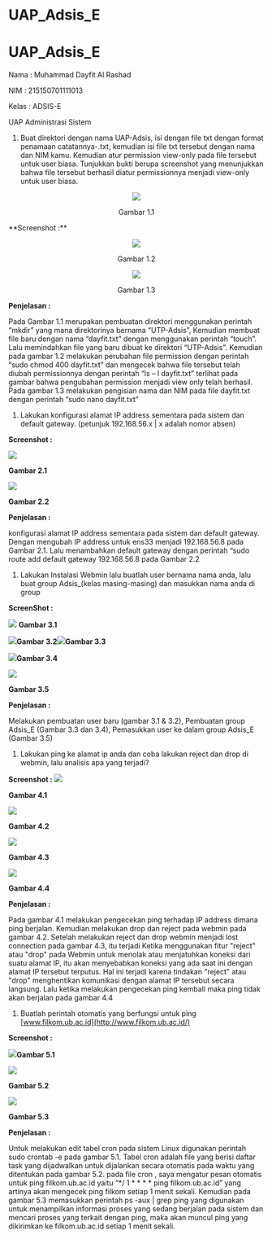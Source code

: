 # UAP_Adsis_E
# UAP_Adsis_E
Nama		: Muhammad Dayfit Al Rashad

NIM		: 215150701111013

Kelas		: ADSIS-E

UAP Administrasi Sistem

1. Buat direktori dengan nama UAP-Adsis, isi dengan file txt dengan format penamaan catatannya-<nama kamu>.txt, kemudian isi file txt tersebut dengan nama dan NIM kamu. Kemudian atur permission view-only pada file tersebut untuk user biasa. Tunjukkan bukti berupa screenshot yang menunjukkan bahwa file tersebut berhasil diatur permissionnya menjadi view-only untuk user biasa.

<p align="center">
  <img src="https://github.com/dayfitmuhrashad/UAP_Adsis_E/blob/main/images/Aspose.Words.65a08ee3-505f-40ad-9f84-f665dc6dd402.001.png" >
</p>
<p align="center">Gambar 1.1</p>
 **Screenshot :** 



<p align="center">
  <img src="https://github.com/dayfitmuhrashad/UAP_Adsis_E/blob/main/images/Aspose.Words.65a08ee3-505f-40ad-9f84-f665dc6dd402.002.png" >
</p>
<p align="center">Gambar 1.2</p>


 

<p align="center">
  <img src="https://github.com/dayfitmuhrashad/UAP_Adsis_E/blob/main/images/Aspose.Words.65a08ee3-505f-40ad-9f84-f665dc6dd402.003.png" >
</p>
<p align="center">Gambar 1.3</p>


**Penjelasan :** 

Pada Gambar 1.1 merupakan pembuatan direktori menggunakan perintah “mkdir” yang mana direktorinya bernama “UTP-Adsis”, Kemudian membuat file baru dengan nama “dayfit.txt” dengan menggunakan perintah “touch”. Lalu memindahkan file yang baru dibuat  ke direktori “UTP-Adsis”. Kemudian pada gambar 1.2 melakukan perubahan file permission dengan perintah “sudo chmod 400 dayfit.txt” dan mengecek  bahwa file tersebut telah diubah permissionnya dengan perintah “ls – l dayfit.txt” terlihat pada gambar bahwa pengubahan permission menjadi view only telah berhasil. Pada gambar 1.3 melakukan  pengisian  nama dan NIM pada file dayfit.txt dengan perintah “sudo nano dayfit.txt”


1. Lakukan konfigurasi alamat IP address sementara pada sistem dan default gateway. (petunjuk 192.168.56.x | x adalah nomor absen)

**Screenshot :**

![](Aspose.Words.65a08ee3-505f-40ad-9f84-f665dc6dd402.004.png)

**Gambar 2.1**

![](Aspose.Words.65a08ee3-505f-40ad-9f84-f665dc6dd402.005.png)

**Gambar 2.2**

**Penjelasan :**

konfigurasi alamat IP address sementara pada sistem dan default gateway. Dengan mengubah IP address untuk ens33 menjadi  192.168.56.8 pada Gambar 2.1. Lalu menambahkan default gateway dengan perintah “sudo route add default gateway 192.168.56.8 pada Gambar 2.2

1. Lakukan Instalasi Webmin lalu buatlah user bernama nama anda, lalu buat group Adsis\_(kelas masing-masing) dan masukkan nama anda di group

**ScreenShot :**

![](Aspose.Words.65a08ee3-505f-40ad-9f84-f665dc6dd402.006.png)
**Gambar 3.1**

![](Aspose.Words.65a08ee3-505f-40ad-9f84-f665dc6dd402.007.png)**Gambar 3.2![](Aspose.Words.65a08ee3-505f-40ad-9f84-f665dc6dd402.008.png)Gambar 3.3**



![](Aspose.Words.65a08ee3-505f-40ad-9f84-f665dc6dd402.009.png)**Gambar 3.4**




![](Aspose.Words.65a08ee3-505f-40ad-9f84-f665dc6dd402.010.png)

**Gambar 3.5**

**Penjelasan :**

Melakukan pembuatan user baru  (gambar 3.1 & 3.2), Pembuatan group Adsis\_E (Gambar 3.3 dan 3.4), Pemasukkan user ke dalam group Adsis\_E (Gambar 3.5) 

1. Lakukan ping ke alamat ip anda dan coba lakukan reject dan drop di webmin, lalu analisis apa yang terjadi?

**Screenshot :** ![](Aspose.Words.65a08ee3-505f-40ad-9f84-f665dc6dd402.011.png)

**Gambar 4.1**

![](Aspose.Words.65a08ee3-505f-40ad-9f84-f665dc6dd402.012.png)

**Gambar 4.2**

![](Aspose.Words.65a08ee3-505f-40ad-9f84-f665dc6dd402.013.png)

**Gambar 4.3**

![](Aspose.Words.65a08ee3-505f-40ad-9f84-f665dc6dd402.014.png)

**Gambar 4.4**

**Penjelasan :**

Pada gambar 4.1 melakukan pengecekan ping terhadap IP address dimana ping berjalan. Kemudian melakukan drop dan reject pada webmin pada gambar 4.2. Setelah melakukan reject dan drop webmin menjadi lost connection pada gambar 4.3, itu terjadi Ketika menggunakan fitur "reject" atau "drop" pada Webmin untuk menolak atau menjatuhkan koneksi dari suatu alamat IP, itu akan menyebabkan koneksi yang ada saat ini dengan alamat IP tersebut terputus. Hal ini terjadi karena tindakan "reject" atau "drop" menghentikan komunikasi dengan alamat IP tersebut secara langsung. Lalu ketika melakukan pengecekan ping kembali maka ping tidak akan berjalan pada gambar 4.4
























1. Buatlah perintah otomatis yang berfungsi untuk ping [www.filkom.ub.ac.id](http://www.filkom.ub.ac.id/)

**Screenshot :**


![](Aspose.Words.65a08ee3-505f-40ad-9f84-f665dc6dd402.015.png)**Gambar 5.1**

![](Aspose.Words.65a08ee3-505f-40ad-9f84-f665dc6dd402.016.png)

**Gambar 5.2**


![](Aspose.Words.65a08ee3-505f-40ad-9f84-f665dc6dd402.017.png)





















**Gambar 5.3**


**Penjelasan :**

Untuk melakukan edit  tabel cron pada sistem Linux digunakan perintah sudo crontab -e pada gambar 5.1. Tabel cron adalah file yang berisi daftar task yang dijadwalkan untuk dijalankan secara otomatis pada waktu yang ditentukan pada gambar 5.2. pada file cron , saya mengatur pesan otomatis untuk ping filkom.ub.ac.id yaitu “\*/ 1 \* \* \* \* ping filkom.ub.ac.id” yang artinya akan mengecek ping filkom setiap 1 menit sekali. Kemudian pada gambar 5.3 memasukkan perintah ps -aux | grep ping yang  digunakan untuk menampilkan informasi proses yang sedang berjalan pada sistem dan mencari proses yang terkait dengan ping, maka akan muncul ping yang dikirimkan ke filkom.ub.ac.id setiap 1 menit sekali.
